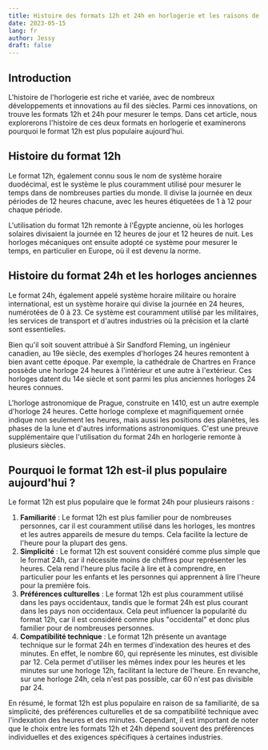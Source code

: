 ```yaml
---
title: Histoire des formats 12h et 24h en horlogerie et les raisons de la popularité du format 12h
date: 2023-05-15
lang: fr
author: Jessy
draft: false
---
```


## Introduction

L'histoire de l'horlogerie est riche et variée, avec de nombreux développements et innovations au fil des siècles. Parmi ces innovations, on trouve les formats 12h et 24h pour mesurer le temps. Dans cet article, nous explorerons l'histoire de ces deux formats en horlogerie et examinerons pourquoi le format 12h est plus populaire aujourd'hui.

## Histoire du format 12h

Le format 12h, également connu sous le nom de système horaire duodécimal, est le système le plus couramment utilisé pour mesurer le temps dans de nombreuses parties du monde. Il divise la journée en deux périodes de 12 heures chacune, avec les heures étiquetées de 1 à 12 pour chaque période.

L'utilisation du format 12h remonte à l'Égypte ancienne, où les horloges solaires divisaient la journée en 12 heures de jour et 12 heures de nuit. Les horloges mécaniques ont ensuite adopté ce système pour mesurer le temps, en particulier en Europe, où il est devenu la norme.

## Histoire du format 24h et les horloges anciennes

Le format 24h, également appelé système horaire militaire ou horaire international, est un système horaire qui divise la journée en 24 heures, numérotées de 0 à 23. Ce système est couramment utilisé par les militaires, les services de transport et d'autres industries où la précision et la clarté sont essentielles.

Bien qu'il soit souvent attribué à Sir Sandford Fleming, un ingénieur canadien, au 19e siècle, des exemples d'horloges 24 heures remontent à bien avant cette époque. Par exemple, la cathédrale de Chartres en France possède une horloge 24 heures à l'intérieur et une autre à l'extérieur. Ces horloges datent du 14e siècle et sont parmi les plus anciennes horloges 24 heures connues.

L'horloge astronomique de Prague, construite en 1410, est un autre exemple d'horloge 24 heures. Cette horloge complexe et magnifiquement ornée indique non seulement les heures, mais aussi les positions des planètes, les phases de la lune et d'autres informations astronomiques. C'est une preuve supplémentaire que l'utilisation du format 24h en horlogerie remonte à plusieurs siècles.

## Pourquoi le format 12h est-il plus populaire aujourd'hui ?

Le format 12h est plus populaire que le format 24h pour plusieurs raisons :

1. **Familiarité** : Le format 12h est plus familier pour de nombreuses personnes, car il est couramment utilisé dans les horloges, les montres et les autres appareils de mesure du temps. Cela facilite la lecture de l'heure pour la plupart des gens.
2. **Simplicité** : Le format 12h est souvent considéré comme plus simple que le format 24h, car il nécessite moins de chiffres pour représenter les heures. Cela rend l'heure plus facile à lire et à comprendre, en particulier pour les enfants et les personnes qui apprennent à lire l'heure pour la première fois.
3. **Préférences culturelles** : Le format 12h est plus couramment utilisé dans les pays occidentaux, tandis que le format 24h est plus courant dans les pays non occidentaux. Cela peut influencer la popularité du format 12h, car il est considéré comme plus "occidental" et donc plus familier pour de nombreuses personnes.
4. **Compatibilité technique** : Le format 12h présente un avantage technique sur le format 24h en termes d'indexation des heures et des minutes. En effet, le nombre 60, qui représente les minutes, est divisible par 12. Cela permet d'utiliser les mêmes index pour les heures et les minutes sur une horloge 12h, facilitant la lecture de l'heure. En revanche, sur une horloge 24h, cela n'est pas possible, car 60 n'est pas divisible par 24.

En résumé, le format 12h est plus populaire en raison de sa familiarité, de sa simplicité, des préférences culturelles et de sa compatibilité technique avec l'indexation des heures et des minutes. Cependant, il est important de noter que le choix entre les formats 12h et 24h dépend souvent des préférences individuelles et des exigences spécifiques à certaines industries.
